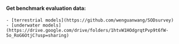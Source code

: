 
#### Get benchmark evaluation data: 
	- [terrestrial models](https://github.com/wenguanwang/SODsurvey) 
	- [underwater models](https://drive.google.com/drive/folders/1htvW1HOdgrqtPvp9t6fW-5o_RoG6OtjC?usp=sharing)



